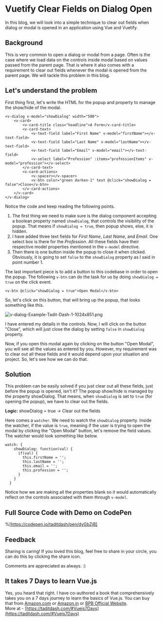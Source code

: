 # Vuetify Clear Fields on Dialog Open

In this blog, we will look into a simple technique to clear out fields when dialog or modal is opened in an application using Vue and Vuetify.

## Background

This is very common to open a dialog or modal from a page. Often is the case where we load data on the controls inside modal based on values passed from the parent page. That is where it also comes with a requirement to clear out fields whenever the modal is opened from the parent page. We will tackle this problem in this blog.

## Let's understand the problem

First thing first, let's write the HTML for the popup and property to manage the show/hide of the modal.

```
<v-dialog v-model="showDialog" width="500">
    <v-card>
        <v-card-title class="headline">A Form</v-card-title>
        <v-card-text>
            <v-text-field label="First Name" v-model="firstName"></v-text-field>
            <v-text-field label="Last Name" v-model="lastName"></v-text-field>
            <v-text-field label="Email" v-model="email"></v-text-field>
            <v-select label="Profession" :items="professionItems" v-model="profession"></v-select>
        </v-card-text>
        <v-card-actions>
            <v-spacer></v-spacer>
            <v-btn color="green darken-1" text @click="showDialog = false">Close</v-btn>
        </v-card-actions>
    </v-card>
</v-dialog>
``` 

Notice the code and keep reading the following points.

1.  The first thing we need to make sure is the dialog component accepting a boolean property named `showDialog`, that controls the visibility of the popup. That means if `showDialog = true`, then popup shows, else, it is hidden.
2.  I have added three text fields for *First Name*, *Last Name*, and *Email*. One select box is there for the *Profession*. All these fields have their respective model properties mentioned in the `v-model` directive.
3.  Then there is one button inside the popup to close it when clicked. Obviously, it is going to set `false` to the `showDialog` property as I said in point number 1.

The last important piece is to add a button to this codebase in order to open the popup. The following `v-btn` can do the task for us by doing `showDialog = true` on the click event.

```
<v-btn @click="showDialog = true">Open Modal</v-btn>
``` 

So, let's click on this button, that will bring up the popup, that looks something like this.

![v-dialog-Example-Tadit-Dash-1-1024x851.png](https://cdn.hashnode.com/res/hashnode/image/upload/v1630218543083/FjbFneSPB.png)

I have entered my details in the controls. Now, I will click on the button "Close", which will just close the dialog by setting `false` in `showDialog` property.

Now, if you open this modal again by clicking on the button "Open Modal", you will see all the values as entered by you. However, my requirement was to clear out all these fields and it would depend upon your situation and project. So, let's see how we can do that.

## Solution

This problem can be easily solved if you just clear out all these fields, just before the popup is opened, isn't it? The popup show/hide is managed by the property showDialog. That means, when `showDialog` is set to `true` (for opening the popup), we have to clear out the fields.

**Logic:** showDialog = true -> Clear out the fields

Here comes a `watcher`. We need to watch the `showDialog` property. Inside the watcher, if the value is `true`, meaning if the user is trying to open the modal by clicking the "Open Modal" button, let's remove the field values. The watcher would look something like below.

```
watch: {
    showDialog: function(val) {
      if(val) {
        this.firstName = '';
        this.lastName = '';
        this.email = '';
        this.profession = '';
      }
    }
  }
```

Notice how we are making all the properties blank so it would automatically reflect on the controls associated with them through `v-model`.

## Full Source Code with Demo on CodePen
%[https://codepen.io/taditdash/pen/dyGbZjB]

## Feedback

Sharing is caring! If you loved this blog, feel free to share in your circle, you can do this by clicking the share icon.

Comments are appreciated as always. :)

## It takes 7 Days to learn Vue.js

Yes, you heard that right. I have co-authored a book that comprehensively takes you on a 7 days journey to learn the basics of Vue.js. You can buy that from [Amazon.com](https://www.amazon.com/gp/product/9388511867/ref=dbs_a_def_rwt_bibl_vppi_i1) or [Amazon.in](https://www.amazon.in/Learn-Vue-js-Days-Journey-through/dp/9388511867/ref=tmm_pap_swatch_0?_encoding=UTF8&qid=&sr=) or [BPB Official Website](https://bpbonline.com/products/learn-vue-js-in-7-days).  
More at - [https://taditdash.com/#Vuejs7Days](https://taditdash.com/#Vuejs7Days)